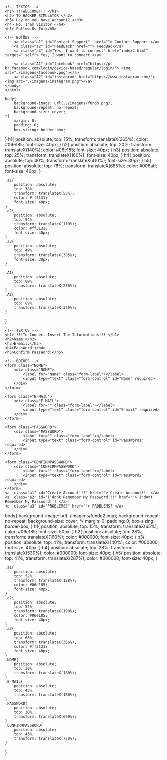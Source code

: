 <!DOCTYPE html>
<html lang="pt-BR">
<head>
    <meta charset="UTF-8">
    <meta name="viewport" content="width=device-width, initial-scale=1.0">
    <title>Pagina1</title>
    <link rel="stylesheet" href="./sytle.css">
    <style>
    img{
        width: 15%;
    }
        img{
            width: 15%;
        }
    </style>
    <style>
        h6{
            font-size: 40px;
        }
    </style>
</head>
<body>

    <!-- TEXTOS -->
    <h1> !!!WELCOME!!! </h1>
    <h2> TO HACKER SIMULATOR </h2>
    <h3> Hey do you have account? </h3>
    <h4> No, I'am Visitor </h4>
    <h5> Follow Us In:</h5>

    <!-- BOTÕES -->
        <a class="a1" id="Contact Support"  href=""> Contact Support </a>
        <a class="a2" id="FeedBack" href=""> FeedBack</a>
        <a class="a3" id="Yes, I want to connect" href="index2.html" target="_self"> Yes, I want to connect </a>

        <a class="A1" id="facebook" href="https://pt-br.facebook.com/login/device-based/regular/login/"> <img src="./imagens/facebook.png"></a>
        <a class="A2" id="instagram" href="https://www.instagram.com/"> <img src="./imagens/instagram.png"></a>
    </body>
    </html>

    body{
        background-image: url(../imagens/fundo.png);
        background-repeat: no-repeat;
        background-size: cover;
    *{
        margin: 0;
        padding: 0;
        box-sizing: border-box;
   }
    h1{
        position: absolute;
        top: 15%;
        transform: translateX(265%);
        color: #06e185;
        font-size: 40px;
    }
    h2{
        position: absolute;
        top: 20%;
        transform: translateX(140%);
        color: #06e185;
        font-size: 40px;
    }
    h3{
        position: absolute;
        top: 25%;
        transform: translateX(160%);
        font-size: 40px;
    }
    h4{
        position: absolute;
        top: 40%;
        transform: translateX(410%);
        font-size: 30px;
    }
    h5{
        position: absolute;
        top: 78%;
        transform: translateX(655%);
        color: #006aff;
        font-size: 40px;
    }



    .a1{
        position: absolute;
        top: 78%;
        transform: translateX(55%);
        color: #ff3131;
        font-size: 40px;
    }
    .a2{
        position: absolute;
        top: 94%;
        transform: translateX(110%);
        color: #ff3131;
        font-size: 40px;
    }
    .a3{
        position: absolute;
        top: 49%;
        transform: translateX(305%);
        font-size: 30px;
    }

    .A1{
        position: absolute;
        top: 89%;
        transform: translateX(280%);
    }
    .A2{
        position: absolute;
        top: 89%;
        transform: translateX(320%);
    }
}

<!DOCTYPE html>
<html lang="pt-BR">
<head>
    <meta charset="UTF-8">
    <meta name="viewport" content="width=device-width, initial-scale=1.0">
    <title>Pagina2</title>
    <link rel="stylesheet" href="./sytle2.css">
</head>
<body>
    
    <!-- TEXTOS -->
    <h1> !!!To Connect Insert The Informations!!! </h1>
    <h2>Name:</h2>
    <h3>E-mail:</h3>
    <h4>PassWord:</h4>
    <h5>Confirm PassWord:</h5>

    <!-- BOTÕES -->
    <form class="NOME">
        <div class="NOME">
            <label for="Name" class="form-label"></label>
            <input type="text" class="form-control" id="Name" required>
        </div>
    </form>

    <form class="E-MAIL">
        <div class="E-MAIL">
            <label for="" class="form-label"></label>
            <input type="text" class="form-control" id="E-mail" required>
        </div>
    </form>

    <form class="PASSWORD">
        <div class="PASSWORD">
            <label for="" class="form-label"></label>
            <input type="text" class="form-control" id="PassWord1" required>
        </div>
    </form>

    <form class="CONFIRMPASSWORD">
        <div class="CONFIRMPASSWORD">
            <label for="" class="form-label"></label>
            <input type="text" class="form-control" id="PassWord2" required>
        </div>
    </form>
    <a  class="a1" id="Create Account!!!" href=""> Create Account!!! </a>
    <a  class="a2" id="I'dont Remember My Password!!!" href=""> I'dont Remember My Password!!! </a>
    <a  class="a3" id="PROBLEMS?" href=""> PROBLEMS? </a>
</body>
</html>

body{
    background-image: url(../imagens/fundo2.png);
    background-repeat: no-repeat;
    background-size: cover;
    *{
        margin: 0;
        padding: 0;
        box-sizing: border-box;
   }
    h1{
        position: absolute;
        top: 15%;
        transform: translateX(65%);
        color: #06e185;
        font-size: 50px;
    }
    h2{
        position: absolute;
        top: 28%;
        transform: translateX(160%);
        color: #000000;
        font-size: 40px;
    }
    h3{
        position: absolute;
        top: 41%;
        transform: translateX(140%);
        color: #000000;
        font-size: 40px;
    }
    h4{
        position: absolute;
        top: 28%;
        transform: translateX(530%);
        color: #000000;
        font-size: 40px;
    }
    h5{
        position: absolute;
        top: 41%;
        transform: translateX(287%);
        color: #000000;
        font-size: 40px;
    }

    .a1{
        position: absolute;
        top: 52%;
        transform: translateX(128%);
        color: #06e185;
        font-size: 40px;
    }
    .a2{
        position: absolute;
        top: 52%;
        transform: translateX(198%);
        color: #06e185;
        font-size: 40px;
    }
    .a3{
        position: absolute;
        top: 68%;
        transform: translateX(366%);
        color: #ff3131;
        font-size: 40px;
    }
    .NOME{
        position: absolute;
        top: 30%;
        transform: translateX(180%);
    }
    .E-MAIL{
        position: absolute;
        top: 43%;
        transform: translateX(180%);
    }
    .PASSWORD{
        position: absolute;
        top: 30%;
        transform: translateX(690%);
    }
    .CONFIRMPASSWORD{
        position: absolute;
        top: 43%;
        transform: translateX(770%);
    }
}
